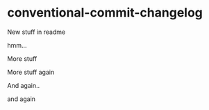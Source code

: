 # conventional-commit-changelog

New stuff in readme

hmm...

More stuff

More stuff again  

And again..

and again
